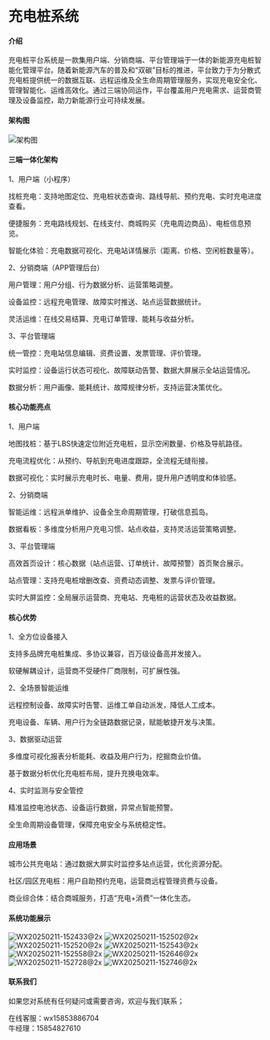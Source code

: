 # 充电桩系统

#### 介绍
充电桩平台系统是一款集用户端、分销商端、平台管理端于一体的新能源充电桩智能化管理平台。随着新能源汽车的普及和“双碳”目标的推进，平台致力于为分散式充电桩提供统一的数据互联、远程运维及全生命周期管理服务，实现充电安全化、管理智能化、运维高效化。通过三端协同运作，平台覆盖用户充电需求、运营商管理及设备监控，助力新能源行业可持续发展。

#### 架构图
![架构图](https://github.com/user-attachments/assets/4ddde519-ecbd-4b29-a597-2144734fb022)

#### 三端一体化架构

1、用户端（小程序）
 
找桩充电：支持地图定位、充电桩状态查询、路线导航、预约充电、实时充电进度查看。
 
便捷服务：充电路线规划、在线支付、商城购买（充电周边商品）、电桩信息预览。
 
智能化体验：充电数据可视化、充电站详情展示（距离、价格、空闲桩数量等）。
 
2、分销商端（APP管理后台）
 
用户管理：用户分组、行为数据分析、运营策略调整。
 
设备监控：远程充电管理、故障实时推送、站点运营数据统计。
 
灵活运维：在线交易结算、充电订单管理、能耗与收益分析。
 
3、平台管理端
 
统一管控：充电站信息编辑、资费设置、发票管理、评价管理。
 
实时监控：设备运行状态可视化、故障联动告警、数据大屏展示全站运营情况。
 
数据分析：用户画像、能耗统计、故障规律分析，支持运营决策优化。

#### 核心功能亮点

1、用户端
 
地图找桩：基于LBS快速定位附近充电桩，显示空闲数量、价格及导航路径。
 
充电流程优化：从预约、导航到充电进度跟踪，全流程无缝衔接。
 
数据可视化：实时展示充电时长、电量、费用，提升用户透明度和体验感。
 
2、分销商端
 
智能运维：远程派单维护、设备全生命周期管理，打破信息孤岛。
 
数据看板：多维度分析用户充电习惯、站点收益，支持灵活运营策略调整。
 
3、平台管理端
 
高效首页设计：核心数据（站点运营、订单统计、故障预警）首页聚合展示。
 
站点管理：支持充电桩增删改查、资费动态调整、发票与评价管理。
 
实时大屏监控：全局展示运营商、充电站、充电桩的运营状态及收益数据。

#### 核心优势

1、全方位设备接入
 
支持多品牌充电桩集成、多协议兼容，百万级设备高并发接入。
 
软硬解耦设计，运营商不受硬件厂商限制，可扩展性强。
 
2、全场景智能运维
 
远程控制设备、故障实时告警、运维工单自动派发，降低人工成本。
 
充电设备、车辆、用户行为全链路数据记录，赋能敏捷开发与决策。
 
3、数据驱动运营
 
多维度可视化报表分析能耗、收益及用户行为，挖掘商业价值。
 
基于数据分析优化充电桩布局，提升充换电效率。
 
4、实时监测与安全管控
 
精准监控电池状态、设备运行数据，异常点智能预警。
 
全生命周期设备管理，保障充电安全与系统稳定性。

#### 应用场景

城市公共充电站：通过数据大屏实时监控多站点运营，优化资源分配。
 
社区/园区充电桩：用户自助预约充电，运营商远程管理资费与设备。
 
商业综合体：结合商城服务，打造“充电+消费”一体化生态。

#### 系统功能展示

![WX20250211-152433@2x](https://github.com/user-attachments/assets/09970313-8ef3-4228-9407-1e9d76c6efc2)
![WX20250211-152502@2x](https://github.com/user-attachments/assets/27a0c8bd-fb32-4283-9d28-01cd411e0e53)
![WX20250211-152520@2x](https://github.com/user-attachments/assets/a9da406b-c6dc-489e-9cda-12c0e881700c)
![WX20250211-152543@2x](https://github.com/user-attachments/assets/d377d25d-ce7f-47fc-91fa-0653614d1c08)
![WX20250211-152558@2x](https://github.com/user-attachments/assets/a35ef074-dd38-4ae1-9856-3a3aeb0ec518)
![WX20250211-152646@2x](https://github.com/user-attachments/assets/01daef1d-720f-4c60-a40f-9be11afcf9a9)
![WX20250211-152728@2x](https://github.com/user-attachments/assets/a14900ef-2dba-4861-bab8-dcd1f94f6126)
![WX20250211-152746@2x](https://github.com/user-attachments/assets/b1ab79e7-8501-4544-8b57-ac5817e6c779)

#### 联系我们

如果您对系统有任何疑问或需要咨询，欢迎与我们联系；

在线客服：wx15853886704  
牛经理：15854827610





